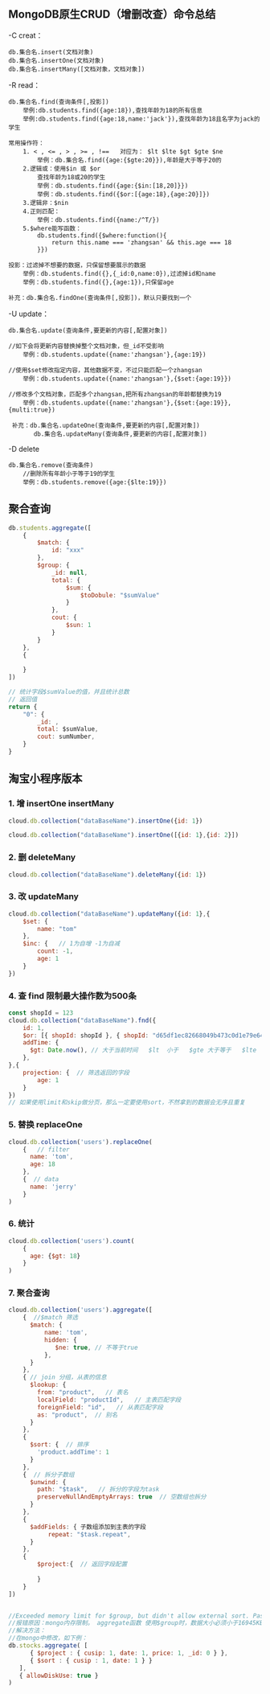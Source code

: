 ## MongoDB原生CRUD（增删改查）命令总结

-C creat：

    db.集合名.insert(文档对象)
    db.集合名.insertOne(文档对象)
    db.集合名.insertMany([文档对象，文档对象])

-R read：

    db.集合名.find(查询条件[,投影])
        举例:db.students.find({age:18}),查找年龄为18的所有信息
        举例:db.students.find({age:18,name:'jack'}),查找年龄为18且名字为jack的学生
        
    常用操作符：
        1. < , <= , > , >= , !==   对应为： $lt $lte $gt $gte $ne
            举例：db.集合名.find({age:{$gte:20}}),年龄是大于等于20的
        2.逻辑或：使用$in 或 $or
            查找年龄为18或20的学生
            举例：db.students.find({age:{$in:[18,20]}})
            举例：db.students.find({$or:[{age:18},{age:20}]})
        3.逻辑非：$nin
        4.正则匹配：
            举例：db.students.find({name:/^T/})
        5.$where能写函数：
            db.students.find({$where:function(){
                return this.name === 'zhangsan' && this.age === 18
            }})
                
    投影：过滤掉不想要的数据，只保留想要展示的数据
        举例：db.students.find({},{_id:0,name:0}),过滤掉id和name
        举例：db.students.find({},{age:1}),只保留age
        
    补充：db.集合名.findOne(查询条件[,投影])，默认只要找到一个

-U update：

    db.集合名.update(查询条件,要更新的内容[,配置对象])
        
    //如下会将更新内容替换掉整个文档对象，但_id不受影响
        举例：db.students.update({name:'zhangsan'},{age:19})
        
    //使用$set修改指定内容，其他数据不变，不过只能匹配一个zhangsan
        举例：db.students.update({name:'zhangsan'},{$set:{age:19}})
        
    //修改多个文档对象，匹配多个zhangsan,把所有zhangsan的年龄都替换为19
        举例：db.students.update({name:'zhangsan'},{$set:{age:19}},{multi:true})
        
     补充：db.集合名.updateOne(查询条件,要更新的内容[,配置对象])
           db.集合名.updateMany(查询条件,要更新的内容[,配置对象])

-D delete

    db.集合名.remove(查询条件)
        //删除所有年龄小于等于19的学生
        举例：db.students.remove({age:{$lte:19}})





## 聚合查询

```javascript
db.students.aggregate([
    {
        $match: {
            id: "xxx"
        },
        $group: {
            _id: null,
            total: {
                $sum: {
                    $toDobule: "$sumValue"
                }
            },
            cout: {
                $sun: 1
            }
        }
    },
    {
        
    }
])

// 统计字段$sumValue的值，并且统计总数
// 返回值
return {
    "0": {
        _id: ,
        total: $sumValue,
        cout: sumNumber,
    }
}
```







## 淘宝小程序版本 

### 1. 增 insertOne insertMany

```javascript
cloud.db.collection("dataBaseName").insertOne({id: 1})

cloud.db.collection("dataBaseName").insertOne([{id: 1},{id: 2}])
```

### 2. 删 deleteMany

```javascript
cloud.db.collection("dataBaseName").deleteMany({id: 1})
```

### 3. 改 updateMany

```javascript
cloud.db.collection("dataBaseName").updateMany({id: 1},{
    $set: {
        name: "tom"
    },
    $inc: {   // 1为自增 -1为自减
        count: -1,
        age: 1
    }
})
```

### 4. 查 find   限制最大操作数为500条

```javascript
const shopId = 123
cloud.db.collection("dataBaseName").fnd({
    id: 1,
    $or: [{ shopId: shopId }, { shopId: "d65df1ec82668049b473c0d1e79e6488" }],   // 先匹配前面的，没有找到的话匹配后面的
    addTime: {
      $gt: Date.now(), // 大于当前时间   $lt  小于   $gte 大于等于   $lte  小于等于   $ne 不等于
    },
},{
    projection: {  // 筛选返回的字段
        age: 1
    }
})
// 如果使用limit和skip做分页，那么一定要使用sort，不然拿到的数据会无序且重复
```

### 5. 替换 replaceOne

```javascript
cloud.db.collection('users').replaceOne(
    {   // filter
      name: 'tom',  
      age: 18 
    },
    {  // data
      name: 'jerry' 
    }
)
```

###  6. 统计

```javascript
cloud.db.collection('users').count(
    {  
      age: {$gt: 18} 
    }
)
```

### 7. 聚合查询

```javascript
cloud.db.collection('users').aggregate([
    {  //$match 筛选
      $match: {
          name: 'tom',
          hidden: {
             $ne: true, // 不等于true
          },
      }   
    },
    { // join 分组，从表的信息
      $lookup: {
        from: "product",   // 表名
        localField: "productId",   // 主表匹配字段
        foreignField: "id",   // 从表匹配字段
        as: "product",  // 别名
      }
    },
    {
      $sort: {  // 排序
        'product.addTime': 1
      }
    },
    {  // 拆分子数组
      $unwind: {
        path: "$task",   // 拆分的字段为task
        preserveNullAndEmptyArrays: true  // 空数组也拆分
      }
    },
    {
      $addFields: { 子数组添加到主表的字段
           repeat: "$task.repeat",
      }
    },
    {
        $project:{  // 返回字段配置
    		
    	}
    }
])


//Exceeded memory limit for $group, but didn't allow external sort. Pass allowDiskUse:true to opt in.如果看到这个提示，那么被限制了
//报错原因：mongo内存限制。 aggregate函数 使用$group时，数据大小必须小于16945KB。
//解决方法：
//在mongo中修改，如下例：
db.stocks.aggregate( [
      { $project : { cusip: 1, date: 1, price: 1, _id: 0 } },
      { $sort : { cusip : 1, date: 1 } }
   ],
   { allowDiskUse: true }
)
```

